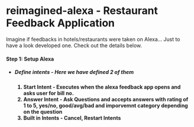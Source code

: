 # reimagined-alexa - Restaurant Feedback Application

Imagine if feedbacks in hotels/restaurants were taken on Alexa... Just to have a look developed one. Check out the details below.

<b><h4> Step 1: Setup Alexa </b><h4>
  <ul><li><h5>Define intents - Here we have defined 2 of them</h5> </li>
  <ol><li> Start Intent - Executes when the alexa feedback app opens and asks user for bill no.</li>
    <li>Answer Intent - Ask Questions and accepts answers with rating of 1 to 5, yes/no, good/avg/bad and imporvemnt category depending on the question</li>
    <li>Built in Intents - Cancel, Restart Intents</li></ol>
</ul>
  


